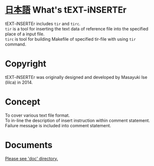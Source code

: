 [日本語](README_jp.md)
What's tEXT-iNSERTEr
===

tEXT-iNSERTEr includes `tir` and `tirc`.  
`tir` is a tool for inserting the text data of reference file into the specified place of a input file.  
`tirc` is tool for building Makefile of specified tir-file with using `tir` command.  

Copyright
===
tEXT-iNSERTEr was originally designed and developed by Masayuki Ise (lilca) in 2014.

Concept
===
To cover various text file format.  
To in-line the description of insert instruction within comment statement.  
Failure message is included into comment statement.  

Documents
===
[Please see 'doc' directory.](doc/contents.md)

